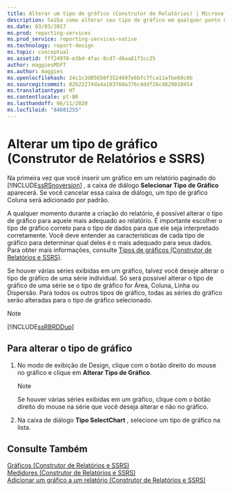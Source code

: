 ```yaml
---
title: Alterar um tipo de gráfico (Construtor de Relatórios) | Microsoft Docs
description: Saiba como alterar seu tipo de gráfico em qualquer ponto no design do relatório. Aprimore a interpretação com características apropriadas para seus dados no Construtor de Relatórios.
ms.date: 03/03/2017
ms.prod: reporting-services
ms.prod_service: reporting-services-native
ms.technology: report-design
ms.topic: conceptual
ms.assetid: fff24978-e3bd-4fac-8cd7-d6aa81f3cc25
author: maggiesMSFT
ms.author: maggies
ms.openlocfilehash: 24c1c3d05650f3524697e6bfc7fca11afbe60c0b
ms.sourcegitcommit: 02b22274da4a103760a376c4ddf26c4829018454
ms.translationtype: HT
ms.contentlocale: pt-BR
ms.lasthandoff: 06/11/2020
ms.locfileid: "84681255"
---
```

# <a name="change-a-chart-type-report-builder-and-ssrs"></a>Alterar um tipo de gráfico (Construtor de Relatórios e SSRS)
Na primeira vez que você inserir um gráfico em um relatório paginado do [!INCLUDE[ssRSnoversion](../../includes/ssrsnoversion-md.md)] , a caixa de diálogo **Selecionar Tipo de Gráfico** aparecerá. Se você cancelar essa caixa de diálogo, um tipo de gráfico Coluna será adicionado por padrão.  
  
 A qualquer momento durante a criação do relatório, é possível alterar o tipo de gráfico para aquele mais adequado ao relatório. É importante escolher o tipo de gráfico correto para o tipo de dados para que ele seja interpretado corretamente. Você deve entender as características de cada tipo de gráfico para determinar qual deles é o mais adequado para seus dados. Para obter mais informações, consulte [Tipos de gráficos &#40;Construtor de Relatórios e SSRS&#41;](../../reporting-services/report-design/chart-types-report-builder-and-ssrs.md).  
  
 Se houver várias séries exibidas em um gráfico, talvez você deseje alterar o tipo de gráfico de uma série individual. Só será possível alterar o tipo de gráfico de uma série se o tipo de gráfico for Área, Coluna, Linha ou Dispersão. Para todos os outros tipos de gráfico, todas as séries do gráfico serão alteradas para o tipo de gráfico selecionado.  
  
> [!NOTE]  
>  [!INCLUDE[ssRBRDDup](../../includes/ssrbrddup-md.md)]  
  
## <a name="to-change-the-chart-type"></a>Para alterar o tipo de gráfico  
  
1.  No modo de exibição de Design, clique com o botão direito do mouse no gráfico e clique em **Alterar Tipo de Gráfico**.  
  
    > [!NOTE]  
    >  Se houver várias séries exibidas em um gráfico, clique com o botão direito do mouse na série que você deseja alterar e não no gráfico.  
  
2.  Na caixa de diálogo **Tipo SelectChart** , selecione um tipo de gráfico na lista.  
  
## <a name="see-also"></a>Consulte Também  
 [Gráficos &#40;Construtor de Relatórios e SSRS&#41;](../../reporting-services/report-design/charts-report-builder-and-ssrs.md)   
 [Medidores &#40;Construtor de Relatórios e SSRS&#41;](../../reporting-services/report-design/gauges-report-builder-and-ssrs.md)   
 [Adicionar um gráfico a um relatório &#40;Construtor de Relatórios e SSRS&#41;](../../reporting-services/report-design/add-a-chart-to-a-report-report-builder-and-ssrs.md)  
  
  

